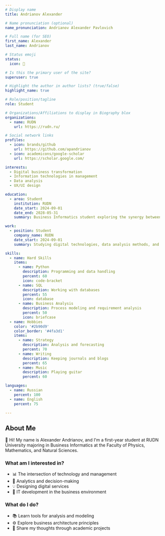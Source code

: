 ```yaml
---
# Display name
title: Andrianov Alexander

# Name pronunciation (optional)
name_pronunciation: Andrianov Alexander Pavlovich

# Full name (for SEO)
first_name: Alexander
last_name: Andrianov

# Status emoji
status:
  icon: 📘

# Is this the primary user of the site?
superuser: true

# Highlight the author in author lists? (true/false)
highlight_name: true

# Role/position/tagline
role: Student

# Organizations/Affiliations to display in Biography blox
organizations:
  - name: RUDN
    url: https://rudn.ru/

# Social network links
profiles:
  - icon: brands/github
    url: https://github.com/apandrianov
  - icon: academicons/google-scholar
    url: https://scholar.google.com/

interests: 
  - Digital business transformation
  - Information technologies in management
  - Data analysis
  - UX/UI design

education:
  - area: Student
    institution: RUDN
    date_start: 2024-09-01
    date_end: 2028-05-31
    summary: Business Informatics student exploring the synergy between IT and business processes, with a strong interest in analytics and digital solutions.

work:
  - position: Student
    company_name: RUDN
    date_start: 2024-09-01
    summary: Studying digital technologies, data analysis methods, and business modeling as part of the academic program.

skills:
  - name: Hard Skills
    items:
      - name: Python
        description: Programming and data handling
        percent: 60
        icon: code-bracket
      - name: SQL
        description: Working with databases
        percent: 55
        icon: database
      - name: Business Analysis
        description: Process modeling and requirement analysis
        percent: 50
        icon: briefcase
  - name: Hobbies
    color: '#2b90d9'
    color_border: '#4fa3d1'
    items:
      - name: Strategy
        description: Analysis and forecasting
        percent: 70
      - name: Writing
        description: Keeping journals and blogs
        percent: 65
      - name: Music
        description: Playing guitar
        percent: 60

languages:
  - name: Russian
    percent: 100
  - name: English
    percent: 75

---
```


## About Me  

👋 Hi! My name is Alexander Andrianov, and I'm a first-year student at RUDN University majoring in Business Informatics at the Faculty of Physics, Mathematics, and Natural Sciences.  

### What am I interested in?  
- 📊 The intersection of technology and management  
- 🧠 Analytics and decision-making  
- 💡 Designing digital services  
- 🚀 IT development in the business environment  

### What do I do?  
- 📚 Learn tools for analysis and modeling  
- ⚙️ Explore business architecture principles  
- 📝 Share my thoughts through academic projects  


